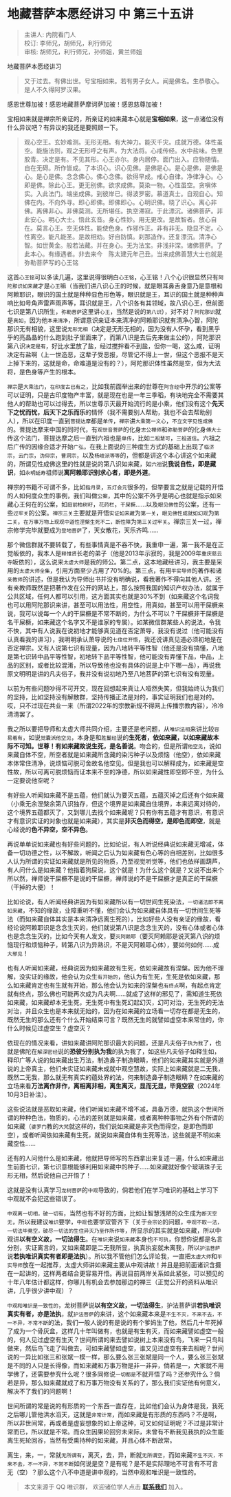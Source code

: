 # 地藏菩萨本愿经讲习 中 第三十五讲

> 主讲人: 内院看门人 <br />
> 校订: 李师兄，胡师兄，利行师兄 <br />
> 审核: 胡师兄，利行师兄，孙师姐，黄兰师姐 <br />

地藏菩萨本愿经讲习

> 又于过去。有佛出世。号宝相如来。若有男子女人。闻是佛名。生恭敬心。是人不久得阿罗汉果。

感恩世尊加被！感恩地藏菩萨摩诃萨加被！感恩慈尊加被！

宝相如来就是禅宗所亲证的，所亲证的如来藏本心就是**宝相如来**，这一点诸位没有什么异议吧？有异议的我还是要照顾一下。

> 观心空王。玄妙难测。无形无相。有大神力。能灭千灾。成就万德。体性虽空。能施法则，观之无形呼之有声。为大法将。心戒传经。水中盐味。色里胶青。决定是有。不见其形。心王亦尔。身内居停。面门出入。应物随情。自在无碍。所作皆成。了本识心。识心见佛。是佛是心。是心是佛，是佛是心。是心是佛。念念佛心。佛心念佛。欲得早成。戒心自律。净律净心。心即是佛。除此心王。更无别佛。欲求成佛。莫染一物。心性虽空。贪嗔体实。入此法门。端坐成佛。到彼岸已。得波罗密。慕道真士。自观自心。知佛在内。不向外寻。即心即佛。即佛即心。心明识佛。晓了识心。离心非佛。离佛非心。非佛莫测。无所堪任。执空滞寂。于此漂沉。诸佛菩萨。非此安心。明心大士。悟此玄音。身心性妙。用无更改。是故智者。放心自在。莫言心王。空无体性。能使色身。作邪作正。非有非无。隐显不定。心性离空。能凡能圣。是故相劝。好自防慎。刹那造作。还复漂沉。清净心智。如世黄金。般若法藏。并在身心。无为法宝。非浅非深。诸佛菩萨。了此本心。有缘遇者。非去来今　陈太建元年己丑。当来成佛善慧大士也就是弥勒菩萨写的心王铭

这首`心王铭`可以多读几遍，这里说得很明白`心王铭`，心王铭！八个心识很显然只有`阿陀那识如来藏`才是`心王`嘛（当我们讲八识心王的时候，就是眼耳鼻舌身意乃是意根和阿赖耶识，眼识的国土就是种种显色形色等，眼识就是王，耳识的国土就是种种声响比如号角声雷声雨声等，耳识就是王，八个识各有其领域，故八识心王，但前面七识是第八识所生，`弥勒菩萨`这里讲`心王`，当然是说的`第八识`），对不对？`阿陀那识`就是`真如`，因为他`本来清净`，所谓意识亲证本来清净的阿赖耶识就有清净心智，阿陀那识无有相貌，这里说`无形无相`（决定是无形无相的，因为没有人怀孕，看到黑乎乎的亮晶晶的什么跑到肚子里面来了，而第八识是去后先来做主公的），阿陀那识第八识`决定是有`，好比水里放了盐，经过搅拌看不到盐，但你一喝，这么咸，证明决定有盐啊（上一世造恶，这辈子受恶报，尽管记不得上一世，但这个恶报不是天上掉下来的，这就是命，命难道是没有的？），阿陀那识体性虽然是空，但为大法将，是色身等产生的根本。

`禅宗`是`大乘法门`，`在印度古已有之`，比如我前面举出来的世尊在`阿含经`中开示的公案等可以证明，只是古印度物产丰富，就是现在也是一年三季稻，有块地完全不需要其他人的帮助也可以过得去，所以世尊示灭最开始流行的是小乘，他们没有这个**先天下之忧而忧，后天下之乐而乐**的情怀（我不需要别人帮助，我也不会去帮助别人），所以在印度一直到`菩提达摩`都是`单传`，`禅宗`讲`大乘第一义心`，`不立文字见性成佛`的。菩提达摩来中国的同时代，有`观世音菩萨`的化身`志公禅师`和`弥勒菩萨`的化身`傅大士`传这个法门，菩提达摩之后一直到六祖也是`单传`，比如`二祖慧可`，`三祖道信`。六祖之后广传的因缘合适才开始`广弘`，在我上面说的三种度生方式的基础上出现了`临济宗`，`云门宗`，`沩仰宗`，`曹洞宗`，以及`杨岐派等等`的，但都是讲这个本心讲这个如来藏的，所谓见性成佛这里的性就是说的第八识如来藏，如`六祖`说**我说自性，即是藏识**，如`永明延寿`祖师说**离阿赖耶识别求心者，即是外道**。

禅宗的书籍不可谓不多，比如`指月录`，`五灯会元`很多的，但举要言之就是记载的开悟的人如何度众生的事例，我们叫做`公案`，其中的公案不外乎是明心也就是指示如来藏心王何在的公案，如`庭前柏树籽`，`花药栏`，`干屎橛`……以及`眼见佛性`的公案，还有一些`过牢关`的公案。`禅宗三关`主要就是开悟`实证如来藏`为`第一关`，`眼见佛性成就如幻观`为`第二关`，`在万事万物上现观中道性涅槃生死不二，断性障`为`第三关过牢关`。禅宗三关一过，禅宗修学完毕就要成为`登地菩萨`了，天女散花，天乐齐鸣……

那个微信群就不要转载了，有些事情真是不吞不快，我重申一遍，第一我不是在正觉皈依的，我本人是`释惟贤`长老的弟子（他是2013年示寂的，我是2009年`重庆慈云寺`皈依的），这么说来`太虚大师`是我的师公。第二点，这本地藏经讲习，我主要是采用的`太虚大师全集`，引用方面至少占用了70%的。第三点，有用`平实导师`的著作和诸`亲教师`的讲述，但是我认为导师出书并没有明确说，看我著作不得向其他人讲。还有亲教师既然是把著作发在公开的网站上，那么按照我国的知识产权办法，就属于公共区域，任何人都可以引用，这方面其实也就是30%不到（如来藏这个名词我也可以用阿陀那识来讲，甚至可以用法性，用空性，用真如，甚至可以用干屎橛来说，我可以说每一个人的干屎橛是不常不断的，为什么不可以？干屎橛非干屎橛是名干屎橛，如来藏这个名字又不是谁家的专属）。如某微信群某些人的说法，令我不快，其中有人说我在说初地才能够真见道在否定萧导，我没有说过（他可能没有认真看我的讲习），我明明承认萧导说的`七住位开悟`，我还说讲真见道必须初地是在否定禅宗。又有人说第七识有现量，因为八地转平等性智（他还是没有搞懂，八地是第七识转中品平等性智，初地转下品平等性智，他可能没有弄懂下品，中品，上品的区别，或者比较混淆，所以导致他也没有具体的说是上中下哪一品），再说我原文明明是讲的凡夫俗子，我并没有说初地乃至八地菩萨的第七识有没有现量。

以前为有些问题吵得不可开交，现在回想起来真让人哑然失笑，但我始终认为我们的坚持，比如坚持没有解散群，坚持传播正法是对的，事实证明我们也是对的。哎，只不过现在共业一来（所谓2022年的宗教新规不得网上传播宗教内容），冷冷清清罢了。

我之所以要把导师和太虚大师共同介绍，主要还是老问题，从`唯识法相`来讲比较`容易着有`，如说`觉囊派他空见`，本身是和`胜鬘经`说的**生死者，依如来藏，以如来藏故本际不可知。世尊！有如来藏故说生死，是名善说**。吻合的，但是所谓`他空见`，说如来藏自体不空，所空者就是如来藏所含藏的染污种子以及烦恼（他空），依如来藏本体常住清净，说烦恼可脱可舍故名他空见。但是我也可以解释成为，如来藏是空性故，所以可离可脱烦恼而证本来不空的净德，所以如来藏性即空即不空，为什么一定要说他空呢？

有好些人听闻如来藏不是五蕴，他们就认为要灭五蕴，五蕴灭掉之后还有个如来藏（小乘无余涅槃余第八识独存，但这个境界是如来藏自住境界，本来远离对待的，这个境界五蕴都灭了，又到哪儿去找个如来藏呢？只有你有五蕴才有意识，有意识才有意识实证的对象也就是如来藏），其实是**非灭色而得空，是即色而即空**，就是心经说的**色不异空，空不异色**。

再说单单说如来藏也有好些问题的，比如论说，有人听说经典说如来藏无增减，体备一切功德之性，以不解故，听闻之后认为如来藏有色心等的自相差别，比如很多人认为所谓的实证如来藏就是所见的物质，乃至视觉听觉等，他们也依样画葫芦，有人问什么是如来藏？他指着狗屎说，这个就是！为什么这个就是？又说不出来个所以然，禅师说干屎橛不是说的干屎橛，禅师说的不是干屎橛才是真正的干屎橛（干掉的大便）！

比如论说，有人听闻经典讲因为有如来藏所以有一切世间生死染法，`一切诸法即不离如来藏`，不知的缘故，业障重听不懂，他们会认为如来藏自体具有一切世间生死等法（而如来藏自体其实是本来清净远离生死的），比如好些人没有亲证的缘故，看经论说阿赖耶识是念念生灭的，他们就说第八识是念念生灭的，没有心体或者心体也是念念生灭的，比如今天有人发文，要`灭阿赖耶`（要灭阿赖耶是说灭第八识的烦恼现行和烦恼种子，转第八识为异熟识，不是灭阿赖耶心体），要如何如何……成`大邪见`！

也有人听闻如来藏，经典说因为如来藏故有生死，依如来藏故有涅槃。因为他不理解，没实证的缘故，他会认为众生`有开始的`，他认为有生死，生死是依如来藏，那么如来藏肯定也有生就有开始，那么他会认为如来的涅槃也`有终点`啊，有起点肯定就有终点，那么佛也可能再次成为凡夫啊……就成了这样的邪见了，需知道生死依如来藏，如来藏却本无生死，无生死中有生死幻起幻灭，幻可对治，无生死的无法对治，并且众生也是本来就无始的，因为在如来藏的立场看一切存在都是无生的，既然无生的那么还有个什么开始结束可言？既然无生的就譬如虚空本来常住的，你什么时候见过虚空生？虚空灭？

依现在的情况来看，讲如来藏讲阿陀那识最大的问题，还是凡夫俗子`执为我`了，也就是佛陀在`解深密经`说的**恐彼分别执为我**的执为我了，如这些凡夫俗子如释生如，释印广等人说的如来藏出生万法，制造鼻子制造眼睛，他们的如来藏其实就是外道说的上帝真主，他们未实证如来藏未成就中观空慧故，实际上如来藏就是二无我，既然二无我，那么就无有真实的蕴处界的法，何来制造鼻子制造眼睛？在如来藏的立场来看**万法离作非作，离相离非相，离生离灭，显而无显，毕竟空寂**（2024年10月3日补注）。

这些说法就是恶取如来藏，他们听闻如来藏不增不减，具备万德，就执这个世间所谓的种种色法，物质的，心法的差别就是如来藏，或者离种种事物之外有个所谓的如来藏（`婆罗门`教的`大梵`就这样的，我们说如来藏是非灭色而得空，是即色而即空），或者听闻依如来藏有生死，就说如来藏自体有生死等法，这些就是不明如来藏空性……

还有的人问他什么是如来藏，他就把导师写的东西拿出来复述一遍，什么如来藏出生前面七识，第七识意根能够利用如来藏中的种子……如来藏就好像个玻璃珠子无形无相，然后说他自己开悟了！

这就是没有认真学习`龙树菩萨`的`中观`导致的，倘若他们在学习唯识的基础上学习下中观就不会犯这些错误了。

`中观离一切相，破一切有`，当然也有不好的方面，比如让智慧浅陋的众生成为`断灭空无`，所以我建议`唯识`要学，`中观`也要学双管齐下（关于`会宗论`的问题，`中观不取一法，一切法毕竟空，破尽一切法的生住异灭乃至作所作等`，所显示的其实就是如来藏，所以中观讲**以有空义故，一切法得生**。在`唯识`来说`如来藏`本身也`不可执`，你想你说都是名言分别，实证离言的，又如来藏即是二无我所显，执真执妄就未离我，所以`护法菩萨`说**若执唯识真实有者即是法执**）。所以我不管他们怎么评论我，一直把`太虚大师`和`平实导师`放在一起推荐，太虚大师讲如来藏主要从中观讲故！并且是把前面诸识含摄在一起讲的，这样两者结合更容易开悟。再说目前两岸关系如此紧张，可以预见的十年八年估计都这样，你哪儿有机会去参加那边的禅三（正觉公开的资料从唯识讲，几乎很少讲中观）？

`中观和唯识是一致性的`，龙树菩萨说**以有空义故，一切法得生**，护法菩萨讲**若执唯识真实有者，亦是法执**，就`护法菩萨`的来讲，这个如来藏本来是`不生不灭，不来不去，不一不异，不常不断`的法，我们一般人说的有是说的有个爹妈生了他，然后几十年死掉了成为一个骨灰盒，这样几十年叫做有，也就是有生有灭，而如来藏譬如虚空一般的，何人见过虚空有生灭？世间所谓的来去譬如说树上本来没有鸟，飞来一只鸟叫做来，然后鸟飞走了叫做去，可如来藏譬如虚空，谁又见过虚空有来去相呢？世间说的一异比如张三和张斌一模一样，那么要么张三张斌是同一个人，要么张三张斌是不同的人只是长得像，而如来藏和万事万物是非一非异，倘若是一，大家就不用学佛了，还需要参究什么呢？很多同修说`一切都是`不就开悟了吗？还参究什么？倘若是异，那么如来藏就成了和万事万物没有关系的了，那么我们实证他有何意义，解决不了我们的问题啊！

世间所谓的常是说的有形质的一个东西一直存在，比如他们会认为身体是我，我死之后哪儿管他洪水滔天，这就是`非常计常`，而如来藏是有形质的东西吗？不是啊，所以非世间常，再或者是虚妄想象的如上帝这种，可又如何证明呢？不过是非常计常而已，所以就是不常。而众生因果轮回穷未来际，未曾有不断我见我执的众生能离生死轮回谷，当然有受熏持种的如来藏，并且心体不断故常。

离生，来，一，常就`无所谓有`，离灭，去，异，断就`无所谓空`，而如来藏`不生不灭，不来不去，不一不异，不常不断`如何说是空？是有呢？是不是实际理地不可言有不可言无（空）？那么这个八不中道是讲中观的，当然中观和唯识是一致性的。

> 本文来源于 QQ 唯识群， 欢迎诸位学人点击 **[联系我们](https://mp.weixin.qq.com/s/lZCfWjmLjgNR165Tx4_bCQ)** 加入。
